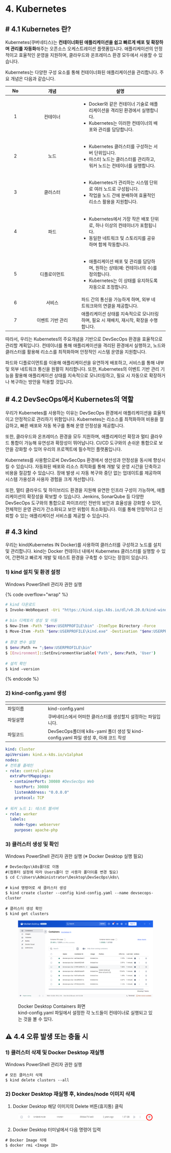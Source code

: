# 4. Kubernetes

## # 4.1 Kubernetes 란?

Kubernetes(쿠버네티스)는 **컨테이너화된 애플리케이션을 쉽고 빠르게 배포 및 확장하며 관리를 자동화**해주는 오픈소스 오케스트레이션 플랫폼입니다. 애플리케이션의 안정적이고 효율적인 운영을 지원하며, 클라우드와 온프레미스 환경 모두에서 사용할 수 있습니다.

Kubernetes는 다양한 구성 요소를 통해 컨테이너화된 애플리케이션을 관리합니다. 주요 개념은 다음과 같습니다.

<table><thead><tr><th width="49" align="center">No</th><th width="155" align="center">개념</th><th>설명</th><th data-hidden></th></tr></thead><tbody><tr><td align="center">1</td><td align="center">컨테이너</td><td><ul><li>Docker와 같은 컨테이너 기술로 애플리케이션을 격리된 환경에서 실행합니다.</li><li>Kubernetes는 이러한 컨테이너의 배포와 관리를 담당합니다.</li></ul></td><td></td></tr><tr><td align="center">2</td><td align="center">노드</td><td><ul><li>Kubernetes 클러스터를 구성하는 서버 단위입니다.</li><li>마스터 노드는 클러스터를 관리하고, 워커 노드는 컨테이너를 실행합니다.</li></ul></td><td></td></tr><tr><td align="center">3</td><td align="center">클러스터</td><td><ul><li>Kubernetes가 관리하는 시스템 단위로 여러 노드로 구성됩니다.</li><li>작업을 노드 간에 분배하여 효율적인 리소스 활용을 지원합니다.</li></ul></td><td></td></tr><tr><td align="center">4</td><td align="center">파드</td><td><ul><li>Kubernetes에서 가장 작은 배포 단위로, 하나 이상의 컨테이너가 포함됩니다.</li><li>동일한 네트워크 및 스토리지를 공유하며 함께 작동합니다.</li></ul></td><td></td></tr><tr><td align="center">5</td><td align="center">디플로이먼트</td><td><ul><li>애플리케이션 배포 및 관리를 담당하며, 원하는 상태(예: 컨테이너의 수)를 정의합니다.</li><li>Kubernetes는 이 상태를 유지하도록 자동으로 조정합니다.</li></ul></td><td></td></tr><tr><td align="center">6</td><td align="center">서비스</td><td>파드 간의 통신을 가능하게 하며, 외부 네트워크와의 연결을 제공합니다.</td><td></td></tr><tr><td align="center">7</td><td align="center">이벤트 기반 관리</td><td>애플리케이션 상태를 지속적으로 모니터링하며, 필요 시 재배치, 재시작, 확장을 수행합니다.</td><td></td></tr></tbody></table>

따라서, 우리는 Kubernetes의 주요개념을 기반으로 DevSecOps 환경을 효율적으로 관리할 계획입니다. 컨테이너를 통해 애플리케이션을 격리된 환경에서 실행하고, 노드와 클러스터를 활용해 리소스를 최적화하며 안정적인 시스템 운영을 지원합니다.

파드와 디플로이먼트를 이용해 애플리케이션을 유연하게 배포하고, 서비스를 통해 내부 및 외부 네트워크 통신을 원활히 처리합니다. 또한, Kubernetes의 이벤트 기반 관리 기능을 활용해 애플리케이션 상태를 지속적으로 모니터링하고, 필요 시 자동으로 확장하거나 복구하는 방안을 적용할 것입니다.

## # 4.2 DevSecOps에서 Kubernetes의 역할

우리가 Kubernetes를 사용하는 이유는 DevSecOps 환경에서 애플리케이션을 효율적이고 안정적으로 관리하기 위함입니다. Kubernetes는 리소스를 최적화하여 비용을 절감하고, 빠른 배포와 자동 복구를 통해 운영 안정성을 제공합니다.

또한, 클라우드와 온프레미스 환경을 모두 지원하며, 애플리케이션 확장과 멀티 클라우드 통합이 가능해 유연성과 확장성이 뛰어납니다. CI/CD 도구와의 손쉬운 통합으로 보안을 강화할 수 있어 우리의 프로젝트에 필수적인 플랫폼입니다.

Kubernetes를 사용함으로써 DevSecOps 환경에서 생산성과 안정성을 동시에 향상시킬 수 있습니다. 자동화된 배포와 리소스 최적화를 통해 개발 및 운영 시간을 단축하고 비용을 절감할 수 있습니다. 장애 발생 시 자동 복구와 중단 없는 업데이트를 제공하여 시스템 가용성과 사용자 경험을 크게 개선합니다.

또한, 멀티 클라우드 및 하이브리드 환경을 지원해 유연한 인프라 구성이 가능하며, 애플리케이션의 확장성을 확보할 수 있습니다. Jenkins, SonarQube 등 다양한 DevSecOps 도구와의 통합으로 파이프라인 전반의 보안과 효율성을 강화할 수 있어, 전체적인 운영 관리가 간소화되고 보안 위험이 최소화됩니다. 이를 통해 안정적이고 신뢰할 수 있는 애플리케이션 서비스를 제공할 수 있습니다.

## # 4.3 kind

우리는 kind(Kubernetes IN Docker)를 사용하여 클러스터를 구성하고 노드를 설치 및 관리합니다. kind는 Docker 컨테이너 내에서 Kubernetes 클러스터를 실행할 수 있어, 간편하고 빠르게 개발 및 테스트 환경을 구축할 수 있다는 장점이 있습니다.

### 1) kind 설치 및 환경 설정

Windows PowerShell 관리자 권한 실행

{% code overflow="wrap" %}
```bash
# kind 다운로드
$ Invoke-WebRequest -Uri "https://kind.sigs.k8s.io/dl/v0.20.0/kind-windows-amd64" -OutFile "$env:USERPROFILE\kind.exe" 

# bin 디렉토리 생성 및 이동
$ New-Item -Path "$env:USERPROFILE\bin" -ItemType Directory -Force
$ Move-Item -Path "$env:USERPROFILE\kind.exe" -Destination "$env:USERPROFILE\bin"

# 환경 변수 설정
$ $env:Path += ";$env:USERPROFILE\bin"
$ [Environment]::SetEnvironmentVariable('Path', $env:Path, 'User')

# 설치 확인
$ kind –version
```
{% endcode %}

### 2) kind-config.yaml 생성

<table data-header-hidden><thead><tr><th width="113"></th><th></th></tr></thead><tbody><tr><td>파일이름</td><td>kind-config.yaml</td></tr><tr><td>파일설명</td><td>쿠버네티스에서 어떠한 클러스터를 생성할지 설정하는 파일입니다.</td></tr><tr><td>파일코드</td><td>DevSecOps폴더에 k8s-yaml 폴더 생성 및 kind-config.yaml 파일 생성 후, 아래 코드 작성</td></tr></tbody></table>

```yaml
kind: Cluster
apiVersion: kind.x-k8s.io/v1alpha4
nodes:
# 컨트롤 플레인
- role: control-plane
  extraPortMappings:
  - containerPort: 30080 #DevSecOps Web
    hostPort: 30080
    listenAddress: "0.0.0.0"
    protocol: TCP

# 워커 노드 1: 테스트 웹서버
- role: worker
  labels:
    node-type: webserver
    purpose: apache-php

```

### 3) 클러스터 생성 및 확인

Windows PowerShell 관리자 권한 실행 (※ Docker Desktop 실행 필요)

```shell
# DevSecOps\k8s폴더로 이동
#(컴퓨터 설정에 따라 Users폴더 안 사용자 폴더이름 변경 필요)
$ cd C:\Users\Administrator\Desktop\DevSecOps\k8s\

# kind 명령어로 새 클러스터 생성
$ kind create cluster --config kind-config.yaml --name devsecops-cluster

# 클러스터 생성 확인
$ kind get clusters
```



<figure><img src="../.gitbook/assets/image.png" alt=""><figcaption><p>Docker Desktop Containers 화면<br>kind-config.yaml 파일에서 설정한 각 노드들이 컨테이너로 실행되고 있는 것을 볼 수 있다.</p></figcaption></figure>



## ⚠️ 4.4 오류 발생 또는 충돌 시

### 1) 클러스터 삭제 및 Docker Desktop 재실행

Windows PowerShell 관리자 권한 실행

```shell
# 모든 클러스터 삭제
$ kind delete clusters --all
```

### 2) Docker Desktop 재실행 후, kindes/node 이미지 삭제

1. Docker Desktop 해당 이미지의 Delete 버튼(휴지통) 클릭

<figure><img src="../.gitbook/assets/image (3).png" alt=""><figcaption></figcaption></figure>

2. Docker Desktop 터미널에서 다음 명령어 입력

```shell
# Docker Image 삭제
$ docker rmi <Image ID>
```
